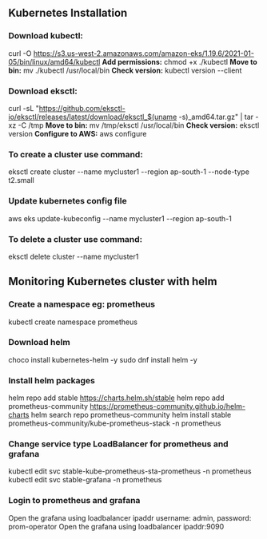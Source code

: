 ## Kubernetes Installation
### Download kubectl:
curl -O https://s3.us-west-2.amazonaws.com/amazon-eks/1.19.6/2021-01-05/bin/linux/amd64/kubectl
**Add permissions:** chmod +x ./kubectl
**Move to bin:** mv ./kubectl /usr/local/bin
**Check version:** kubectl version --client
### Download eksctl:
curl -sL "https://github.com/eksctl-io/eksctl/releases/latest/download/eksctl_$(uname -s)_amd64.tar.gz" | tar -xz -C /tmp
**Move to bin:** mv /tmp/eksctl /usr/local/bin
**Check version:** eksctl version
**Configure to AWS:** aws configure
### To create a cluster use command:
eksctl create cluster --name mycluster1 --region ap-south-1 --node-type t2.small
### Update kubernetes config file
aws eks update-kubeconfig --name mycluster1 --region ap-south-1
### To delete a cluster use command:
eksctl delete cluster --name mycluster1
## Monitoring Kubernetes cluster with helm
### Create a namespace eg: prometheus
kubectl create namespace prometheus
### Download helm
choco install kubernetes-helm -y
sudo dnf install helm -y
### Install helm packages
helm repo add stable https://charts.helm.sh/stable
helm repo add prometheus-community https://prometheus-community.github.io/helm-charts
helm search repo prometheus-community
helm install stable prometheus-community/kube-prometheus-stack -n prometheus
### Change service type LoadBalancer for prometheus and grafana
kubectl edit svc stable-kube-prometheus-sta-prometheus -n prometheus
kubectl edit svc stable-grafana -n prometheus
### Login to prometheus and grafana
Open the grafana using loadbalancer ipaddr username: admin, password: prom-operator
Open the grafana using loadbalancer ipaddr:9090
